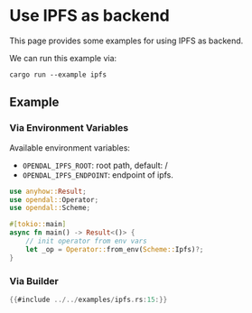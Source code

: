 # Use IPFS as backend

This page provides some examples for using IPFS as backend.

We can run this example via:

```shell
cargo run --example ipfs
```

## Example

### Via Environment Variables

Available environment variables:

- `OPENDAL_IPFS_ROOT`: root path, default: /
- `OPENDAL_IPFS_ENDPOINT`: endpoint of ipfs.

```rust
use anyhow::Result;
use opendal::Operator;
use opendal::Scheme;

#[tokio::main]
async fn main() -> Result<()> {
    // init operator from env vars
    let _op = Operator::from_env(Scheme::Ipfs)?;
}
```

### Via Builder

```rust
{{#include ../../examples/ipfs.rs:15:}}
```
